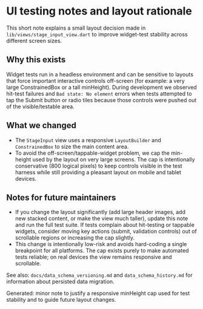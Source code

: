 # UI testing notes and layout rationale

This short note explains a small layout decision made in `lib/views/stage_input_view.dart`
to improve widget-test stability across different screen sizes.

Why this exists
---------------

Widget tests run in a headless environment and can be sensitive to layouts that
force important interactive controls off-screen (for example: a very large
ConstrainedBox or a tall minHeight). During development we observed hit-test
failures and `Bad state: No element` errors when tests attempted to tap the
Submit button or radio tiles because those controls were pushed out of the
visible/testable area.

What we changed
---------------

- The `StageInput` view uses a responsive `LayoutBuilder` and `ConstrainedBox`
  to size the main content area.
- To avoid the off-screen/tappable-widget problem, we cap the min-height used
  by the layout on very large screens. The cap is intentionally conservative
  (800 logical pixels) to keep controls visible in the test harness while
  still providing a pleasant layout on mobile and tablet devices.

Notes for future maintainers
---------------------------

- If you change the layout significantly (add large header images, add new
  stacked content, or make the view much taller), update this note and run the
  full test suite. If tests complain about hit-testing or tappable widgets,
  consider moving key actions (submit, validation controls) out of scrollable
  regions or increasing the cap slightly.
- This change is intentionally low-risk and avoids hard-coding a single
  breakpoint for all platforms. The cap exists purely to make automated tests
  reliable; on real devices the view remains responsive and scrollable.

See also: `docs/data_schema_versioning.md` and `data_schema_history.md` for
information about persisted data migration.

Generated: minor note to justify a responsive minHeight cap used for test
stability and to guide future layout changes.
